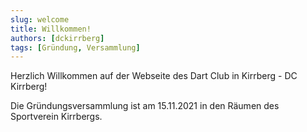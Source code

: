 ```yaml
---
slug: welcome
title: Willkommen!
authors: [dckirrberg]
tags: [Gründung, Versammlung]
---
```


Herzlich Willkommen auf der Webseite des Dart Club in Kirrberg - DC Kirrberg!

Die Gründungsversammlung ist am 15.11.2021 in den Räumen des Sportverein Kirrbergs.